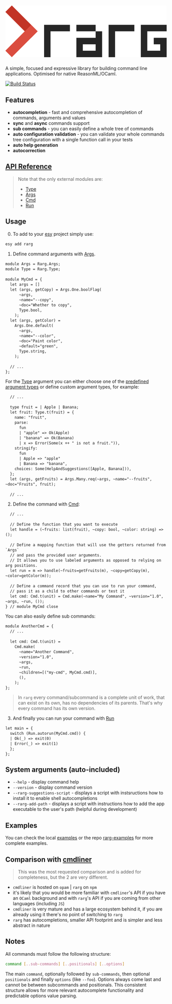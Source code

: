 # ![rarg logo](./rarg.png)

A simple, focused and expressive library for building command line applications.
Optimised for native ReasonML/OCaml.

[![Build Status](https://antonstefanov.visualstudio.com/rarg/_apis/build/status/antonstefanov.rarg?branchName=master)](https://antonstefanov.visualstudio.com/rarg/_build/latest?definitionId=2&branchName=master)

## Features

- **autocompletion** - fast and comprehensive autocompletion of commands, arguments and values
- **sync** and **async** commands support
- **sub commands** - you can easily define a whole tree of commands
- **auto configuration validation** - you can validate your whole commands tree configuration with a single function call in your tests
- **auto help generation**
- **autocorrection**

## [API Reference](https://rarg.z13.web.core.windows.net/rarg/Rarg/index.html)

> Note that the only external modules are:
>
> - [Type](https://rarg.z13.web.core.windows.net/rarg/RargInternal/Type/index.html)
> - [Args](https://rarg.z13.web.core.windows.net/rarg/RargInternal/Args/index.html)
> - [Cmd](https://rarg.z13.web.core.windows.net/rarg/RargInternal/Cmd/index.html)
> - [Run](https://rarg.z13.web.core.windows.net/rarg/RargInternal/Run/index.html)

## Usage

0. To add to your [esy](https://esy.sh) project simply use:

```sh
esy add rarg
```

1. Define command arguments with [Args](https://rarg.z13.web.core.windows.net/rarg/RargInternal/Args/index.html).

```reason
module Args = Rarg.Args;
module Type = Rarg.Type;

module MyCmd = {
  let args = []
  let (args, getCopy) = Args.One.boolFlag(
      ~args,
      ~name="--copy",
      ~doc="Whether to copy",
      Type.bool,
    );
  let (args, getColor) =
    Args.One.default(
      ~args,
      ~name="--color",
      ~doc="Paint color",
      ~default="green",
      Type.string,
    );

  // ...
};
```

For the [Type](https://rarg.z13.web.core.windows.net/rarg/RargInternal/Type/index.html) argument you can either choose one of the [predefined argument types](https://rarg.z13.web.core.windows.net/rarg/RargInternal/Type/index.html#type_predefined) or define custom argument types, for example:

```reason
  // ...

  type fruit = | Apple | Banana;
  let fruit: Type.t(fruit) = {
    name: "fruit",
    parse:
      fun
      | "apple" => Ok(Apple)
      | "banana" => Ok(Banana)
      | x => Error(Some(x ++ " is not a fruit.")),
    stringify:
      fun
      | Apple => "apple"
      | Banana => "banana",
    choices: Some(HelpAndSuggestions([Apple, Banana])),
  };
  let (args, getFruits) = Args.Many.req(~args, ~name="--fruits", ~doc="Fruits", fruit);

  // ...
```

2. Define the command with [Cmd](https://rarg.z13.web.core.windows.net/rarg/RargInternal/Cmd/index.html):

```reason
  // ...

  // Define the function that you want to execute
  let handle = (~fruits: list(fruit), ~copy: bool, ~color: string) => ();

  // Define a mapping function that will use the getters returned from `Args`
  // and pass the provided user arguments.
  // It allows you to use labeled arguments as opposed to relying on arg positions.
  let run = m => handle(~fruits=getFruits(m), ~copy=getCopy(m), ~color=getColor(m));

  // Define a command record that you can use to run your command,
  // pass it as a child to other commands or test it
  let cmd: Cmd.t(unit) = Cmd.make(~name="My Command", ~version="1.0", ~args, ~run, ());
} // module MyCmd close
```

You can also easily define sub commands:

```reason
module AnotherCmd = {
  // ...

  let cmd: Cmd.t(unit) =
    Cmd.make(
      ~name="Another Command",
      ~version="1.0",
      ~args,
      ~run,
      ~children=[("my-cmd", MyCmd.cmd)],
      (),
    );
};
```

> In `rarg` every command/subcommand is a complete unit of work, that can exist on its own, has no dependencies of its parents. That's why every command has its own version.

3. And finally you can run your command with [Run](https://rarg.z13.web.core.windows.net/rarg/RargInternal/Run/index.html)

```reason
let main = {
  switch (Run.autorun(MyCmd.cmd)) {
  | Ok(_) => exit(0)
  | Error(_) => exit(1)
  };
};
```

## System arguments (auto-included)

- `--help` - display command help
- `--version` - display command version
- `--rarg-suggestions-script` - displays a script with instsructions how to install it to enable shell autocompletions
- `--rarg-add-path` - displays a script with instructions how to add the app executable to the user's path (helpful during development)

## Examples

You can check the local [examples](https://github.com/antonstefanov/rarg/tree/master/src/examples) or the repo [rarg-examples](https://github.com/antonstefanov/rarg-examples) for more complete examples.

## Comparison with [cmdliner](https://github.com/dbuenzli/cmdliner)

> This was the most requested comparison and is added for completeness, but the 2 are very different.

- `cmdliner` is hosted on `opam` | `rarg` on `npm`
- it's likely that you would be more familiar with `cmdliner`'s API if you have an `OCaml` background and with `rarg`'s API if you are coming from other languages (including `JS`)
- `cmdliner` is very mature and has a large ecosystem behind it, if you are already using it there's no point of switching to `rarg`
- `rarg` has autocompletions, smaller API footprint and is simpler and less abstract in nature

## Notes

All commands must follow the following structure:

```sh
command [..sub-commands] [..positionals] [..options]
```

The main `command`, optionally followed by `sub-commands`, then optional `positionals` and finally `options` (like `--foo`).
Options always come last and cannot be between subcommands and positionals.
This consistent structure allows for more relevant autocomplete functionality and predictable options value parsing.
